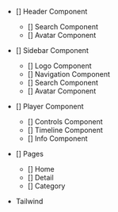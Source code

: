 - [] Header Component
    - [] Search Component
    - [] Avatar Component
- [] Sidebar Component
    - [] Logo Component
    - [] Navigation Component
    - [] Search Component
    - [] Avatar Component

- [] Player Component
    - [] Controls Component
    - [] Timeline Component
    - [] Info Component

- [] Pages 
    - [] Home
    - [] Detail
    - [] Category

- Tailwind